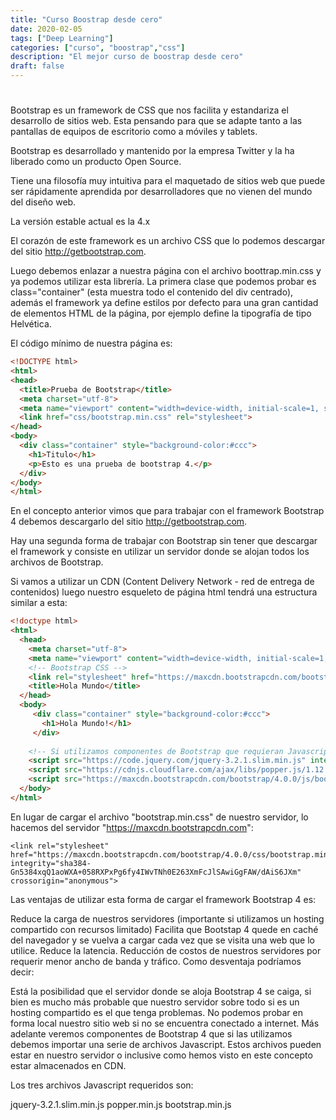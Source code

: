 ```yaml
---
title: "Curso Boostrap desde cero"
date: 2020-02-05
tags: ["Deep Learning"]
categories: ["curso", "boostrap","css"]
description: "El mejor curso de boostrap desde cero"
draft: false
--- 
```

# 
Bootstrap es un framework de CSS que nos facilita y estandariza el desarrollo de sitios web.
Esta pensando para que se adapte tanto a las pantallas de equipos de escritorio como a móviles y tablets.

Bootstrap es desarrollado y mantenido por la empresa Twitter y la ha liberado como un producto Open Source.

Tiene una filosofía muy intuitiva para el maquetado de sitios web que puede ser rápidamente aprendida por desarrolladores que no vienen del mundo del diseño web.

La versión estable actual es la 4.x

El corazón de este framework es un archivo CSS que lo podemos descargar del sitio http://getbootstrap.com.

Luego debemos enlazar a nuestra página con el archivo boottrap.min.css y ya podemos utilizar esta librería.
La primera clase que podemos probar es class="container" (esta muestra todo el contenido del div centrado), además el framework ya define estilos por defecto para una gran cantidad de elementos HTML de la página, por ejemplo define la tipografía de tipo Helvética.

El código mínimo de nuestra página es:
 
```html
<!DOCTYPE html> 
<html> 
<head> 
  <title>Prueba de Bootstrap</title> 
  <meta charset="utf-8">
  <meta name="viewport" content="width=device-width, initial-scale=1, shrink-to-fit=no">
  <link href="css/bootstrap.min.css" rel="stylesheet"> 
</head> 
<body> 
  <div class="container" style="background-color:#ccc">
    <h1>Titulo</h1> 
    <p>Esto es una prueba de bootstrap 4.</p>
  </div> 
</body> 
</html> 
```
En el concepto anterior vimos que para trabajar con el framework Bootstrap 4 debemos descargarlo del sitio http://getbootstrap.com.

Hay una segunda forma de trabajar con Bootstrap sin tener que descargar el framework y consiste en utilizar un servidor donde se alojan todos los archivos de Bootstrap.

Si vamos a utilizar un CDN (Content Delivery Network - red de entrega de contenidos) luego nuestro esqueleto de página html tendrá una estructura similar a esta:
```html
<!doctype html>
<html>
  <head>
    <meta charset="utf-8">
    <meta name="viewport" content="width=device-width, initial-scale=1, shrink-to-fit=no">
    <!-- Bootstrap CSS -->
    <link rel="stylesheet" href="https://maxcdn.bootstrapcdn.com/bootstrap/4.0.0/css/bootstrap.min.css" integrity="sha384-Gn5384xqQ1aoWXA+058RXPxPg6fy4IWvTNh0E263XmFcJlSAwiGgFAW/dAiS6JXm" crossorigin="anonymous">
    <title>Hola Mundo</title>
  </head>
  <body>
     <div class="container" style="background-color:#ccc"> 
       <h1>Hola Mundo!</h1>
     </div>
     
    <!-- Si utilizamos componentes de Bootstrap que requieran Javascript agregar estos tres archivos -->
    <script src="https://code.jquery.com/jquery-3.2.1.slim.min.js" integrity="sha384-KJ3o2DKtIkvYIK3UENzmM7KCkRr/rE9/Qpg6aAZGJwFDMVNA/GpGFF93hXpG5KkN" crossorigin="anonymous"></script>
    <script src="https://cdnjs.cloudflare.com/ajax/libs/popper.js/1.12.9/umd/popper.min.js" integrity="sha384-ApNbgh9B+Y1QKtv3Rn7W3mgPxhU9K/ScQsAP7hUibX39j7fakFPskvXusvfa0b4Q" crossorigin="anonymous"></script>
    <script src="https://maxcdn.bootstrapcdn.com/bootstrap/4.0.0/js/bootstrap.min.js" integrity="sha384-JZR6Spejh4U02d8jOt6vLEHfe/JQGiRRSQQxSfFWpi1MquVdAyjUar5+76PVCmYl" crossorigin="anonymous"></script>
  </body>
</html>
```
En lugar de cargar el archivo "bootstrap.min.css" de nuestro servidor, lo hacemos del servidor "https://maxcdn.bootstrapcdn.com":

    <link rel="stylesheet" href="https://maxcdn.bootstrapcdn.com/bootstrap/4.0.0/css/bootstrap.min.css"
    integrity="sha384-Gn5384xqQ1aoWXA+058RXPxPg6fy4IWvTNh0E263XmFcJlSAwiGgFAW/dAiS6JXm" crossorigin="anonymous">
Las ventajas de utilizar esta forma de cargar el framework Bootstrap 4 es:

Reduce la carga de nuestros servidores (importante si utilizamos un hosting compartido con recursos limitado)
Facilita que Bootstap 4 quede en caché del navegador y se vuelva a cargar cada vez que se visita una web que lo utilice.
Reduce la latencia.
Reducción de costos de nuestros servidores por requerir menor ancho de banda y tráfico.
Como desventaja podríamos decir:

Está la posibilidad que el servidor donde se aloja Bootstrap 4 se caiga, si bien es mucho más probable que nuestro servidor sobre todo si es un hosting compartido es el que tenga problemas.
No podemos probar en forma local nuestro sitio web si no se encuentra conectado a internet.
Más adelante veremos componentes de Bootstrap 4 que si las utilizamos debemos importar una serie de archivos Javascript. Estos archivos pueden estar en nuestro servidor o inclusive como hemos visto en este concepto estar almacenados en CDN.

Los tres archivos Javascript requeridos son:

jquery-3.2.1.slim.min.js
popper.min.js
bootstrap.min.js